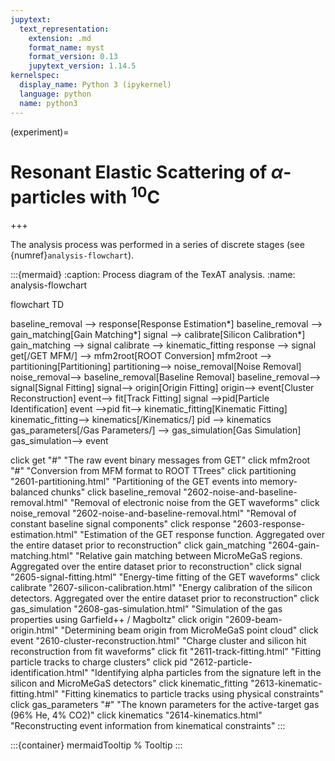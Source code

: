 ```yaml
---
jupytext:
  text_representation:
    extension: .md
    format_name: myst
    format_version: 0.13
    jupytext_version: 1.14.5
kernelspec:
  display_name: Python 3 (ipykernel)
  language: python
  name: python3
---
```


(experiment)=
# Resonant Elastic Scattering of $\alpha$-particles with ${}^{10}\text{C}$

+++

The analysis process was performed in a series of discrete stages (see {numref}`analysis-flowchart`).

:::{mermaid}
:caption: Process diagram of the TexAT analysis.
:name: analysis-flowchart

flowchart TD

baseline_removal --> response[Response Estimation*]
baseline_removal --> gain_matching[Gain Matching*]
signal --> calibrate[Silicon Calibration*]
gain_matching --> signal
calibrate --> kinematic_fitting
response --> signal
get[/GET MFM/] --> mfm2root[ROOT Conversion]
mfm2root --> partitioning[Partitioning] 
partitioning--> noise_removal[Noise Removal] 
noise_removal--> baseline_removal[Baseline Removal] 
baseline_removal--> signal[Signal Fitting] 
signal--> origin[Origin Fitting] 
origin--> event[Cluster Reconstruction] 
event--> fit[Track Fitting] 
signal -->pid[Particle Identification]
event -->pid
fit--> kinematic_fitting[Kinematic Fitting] 
kinematic_fitting--> kinematics[/Kinematics/]
pid --> kinematics
gas_parameters[/Gas Parameters/] --> gas_simulation[Gas Simulation] 
gas_simulation--> event

click get "#" "The raw event binary messages from GET"
click mfm2root "#" "Conversion from MFM format to ROOT TTrees"
click partitioning "2601-partitioning.html" "Partitioning of the GET events into memory-balanced chunks"
click baseline_removal "2602-noise-and-baseline-removal.html" "Removal of electronic noise from the GET waveforms"
click noise_removal "2602-noise-and-baseline-removal.html" "Removal of constant baseline signal components"
click response "2603-response-estimation.html" "Estimation of the GET response function. Aggregated over the entire dataset prior to reconstruction"
click gain_matching "2604-gain-matching.html" "Relative gain matching between MicroMeGaS regions. Aggregated over the entire dataset prior to reconstruction"
click signal "2605-signal-fitting.html" "Energy-time fitting of the GET waveforms"
click calibrate "2607-silicon-calibration.html" "Energy calibration of the silicon detectors. Aggregated over the entire dataset prior to reconstruction"
click gas_simulation "2608-gas-simulation.html" "Simulation of the gas properties using Garfield++ / Magboltz"
click origin "2609-beam-origin.html" "Determining beam origin from MicroMeGaS point cloud"
click event "2610-cluster-reconstruction.html" "Charge cluster and silicon hit reconstruction from fit waveforms"
click fit "2611-track-fitting.html" "Fitting particle tracks to charge clusters"
click pid "2612-particle-identification.html" "Identifying alpha particles from the signature left in the silicon and MicroMeGaS detectors"
click kinematic_fitting "2613-kinematic-fitting.html" "Fitting kinematics to particle tracks using physical constraints"
click gas_parameters "#" "The known parameters for the active-target gas (96% He, 4% CO2)"
click kinematics "2614-kinematics.html" "Reconstructing event information from kinematical constraints"
:::


:::{container} mermaidTooltip
% Tooltip 
:::
